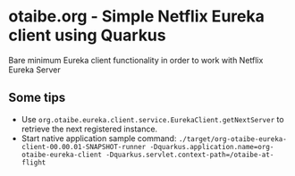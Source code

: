 # otaibe.org - Simple Netflix Eureka client using Quarkus

Bare minimum Eureka client functionality in order to work with Netflix Eureka Server

## Some tips
* Use ``org.otaibe.eureka.client.service.EurekaClient.getNextServer`` to retrieve the next registered instance.
* Start native application sample command: ``./target/org-otaibe-eureka-client-00.00.01-SNAPSHOT-runner -Dquarkus.application.name=org-otaibe-eureka-client -Dquarkus.servlet.context-path=/otaibe-at-flight``
 
